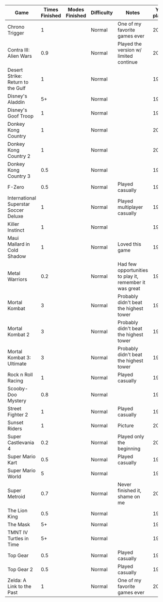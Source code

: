 | Game                                  | Times Finished | Modes Finished | Difficulty | Notes                                                   | Year played |
| ------------------------------------- | -------------- | -------------- | ---------- | ------------------------------------------------------- | ----------- |
| Chrono Trigger                        | 1              |                | Normal     | One of my favorite games ever                           | 2005        |
| Contra III: Alien Wars                | 0.9            |                | Normal     | Played the version w/ limited continue                  | 2013        |
| Desert Strike: Return to the Gulf     | 1              |                | Normal     |                                                         | 1997        |
| Disney's Aladdin                      | 5+             |                | Normal     |                                                         | 1997        |
| Disney's Goof Troop                   | 1              |                | Normal     |                                                         | 1997        |
| Donkey Kong Country                   | 1              |                | Normal     |                                                         | 2012        |
| Donkey Kong Country 2                 | 1              |                | Normal     |                                                         | 2012        |
| Donkey Kong Country 3                 | 0.5            |                | Normal     |                                                         | 1996        |
| F-Zero                                | 0.5            |                | Normal     | Played casually                                         | 1997        |
| International Superstar Soccer Deluxe | 1              |                | Normal     | Played multiplayer casually                             | 1996        |
| Killer Instinct                       | 1              |                | Normal     |                                                         | 1996        |
| Maui Mallard in Cold Shadow           | 1              |                | Normal     | Loved this game                                         | 1996        |
| Metal Warriors                        | 0.2            |                | Normal     | Had few opportunities to play it, remember it was great | 1996        |
| Mortal Kombat                         | 3              |                | Normal     | Probably didn't beat the highest tower                  | 1997        |
| Mortal Kombat 2                       | 3              |                | Normal     | Probably didn't beat the highest tower                  | 1997        |
| Mortal Kombat 3: Ultimate             | 3              |                | Normal     | Probably didn't beat the highest tower                  | 1997        |
| Rock n Roll Racing                    | 1              |                | Normal     | Played casually                                         | 1997        |
| Scooby-Doo Mystery                    | 0.8            |                | Normal     |                                                         | 1997        |
| Street Fighter 2                      | 1              |                | Normal     | Played casually                                         | 1996        |
| Sunset Riders                         | 1              |                | Normal     | Picture                                                 | 2015        |
| Super Castlevania 4                   | 0.2            |                | Normal     | Played only the beginning                               | 2013        |
| Super Mario Kart                      | 0.5            |                | Normal     | Played casually                                         | 1996        |
| Super Mario World                     | 5              |                | Normal     |                                                         | 1996        |
| Super Metroid                         | 0.7            |                | Normal     | Never finished it, shame on me                          | 2013        |
| The Lion King                         | 0.5            |                | Normal     |                                                         | 1996        |
| The Mask                              | 5+             |                | Normal     |                                                         | 1997        |
| TMNT IV Turtles in Time               | 5+             |                | Normal     |                                                         | 1996        |
| Top Gear                              | 0.5            |                | Normal     | Played casually                                         | 1996        |
| Top Gear 2                            | 0.5            |                | Normal     | Played casually                                         | 1996        |
| Zelda: A Link to the Past             | 1              |                | Normal     | One of my favorite games ever                           | 2012        |
